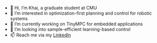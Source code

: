 - 👋 Hi, I’m Khai, a graduate student at CMU
- 👀 I’m interested in optimization-first planning and control for robotic systems
- 🌱 I’m currently working on TinyMPC for embedded applications
- 💞️ I’m looking into sample-efficient learning-based control
- 📫 Reach me via my [LinkedIn](https://www.linkedin.com/in/khainx/)

<!---
xkhainguyen/xkhainguyen is a ✨ special ✨ repository because its `README.md` (this file) appears on your GitHub profile.
You can click the Preview link to take a look at your changes.
--->
